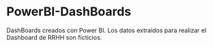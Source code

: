 # PowerBI-DashBoards
DashBoards creados con Power BI. 
Los datos extraidos para realizar el Dashboard de RRHH son ficticios.
